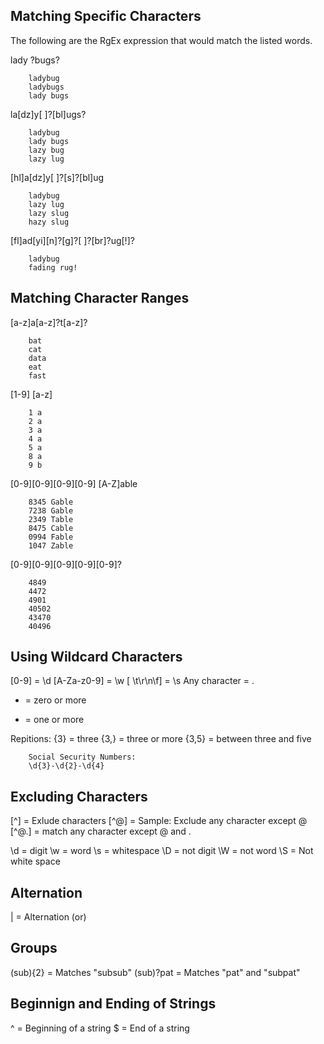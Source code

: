 ## **Matching Specific Characters**

The following are the RgEx expression that would match the listed words.

lady ?bugs?

        ladybug
        ladybugs
        lady bugs

la[dz]y[ ]?[bl]ugs?

        ladybug
        lady bugs
        lazy bug
        lazy lug

[hl]a[dz]y[ ]?[s]?[bl]ug

        ladybug
        lazy lug
        lazy slug
        hazy slug

[fl]ad[yi][n]?[g]?[ ]?[br]?ug[!]?

        ladybug
        fading rug!

## **Matching Character Ranges**

[a-z]a[a-z]?t[a-z]?

        bat
        cat
        data
        eat
        fast

[1-9] [a-z]

        1 a
        2 a
        3 a
        4 a
        5 a
        8 a
        9 b

[0-9][0-9][0-9][0-9] [A-Z]able

        8345 Gable
        7238 Gable
        2349 Table
        8475 Cable
        0994 Fable
        1047 Zable

[0-9][0-9][0-9][0-9][0-9]?

        4849
        4472
        4901
        40502
        43470
        40496

## **Using Wildcard Characters**

[0-9] = \d
[A-Za-z0-9] = \w
[ \t\r\n\f] = \s
Any character = .
* = zero or more
+ = one or more

Repitions:
{3} = three
{3,} = three or more
{3,5} = between three and five

        Social Security Numbers:
        \d{3}-\d{2}-\d{4}

## **Excluding Characters**

[^] = Exlude characters
[^@] = Sample: Exclude any character except @
[^@.] = match any character except @ and .

\d = digit
\w = word
\s = whitespace
\D = not digit
\W = not word
\S = Not white space

## **Alternation**

| = Alternation (or)

## **Groups**

(sub){2} = Matches "subsub"
(sub)?pat = Matches "pat" and "subpat"

## **Beginnign and Ending of Strings**

^ = Beginning of a string
$ = End of a string